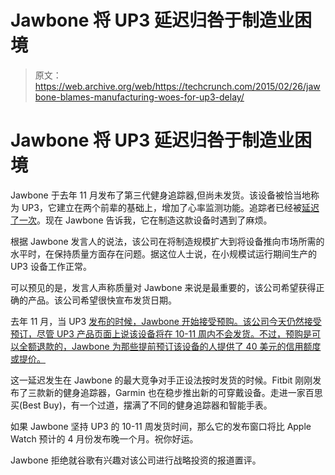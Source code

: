 # Jawbone 将 UP3 延迟归咎于制造业困境

> 原文：<https://web.archive.org/web/https://techcrunch.com/2015/02/26/jawbone-blames-manufacturing-woes-for-up3-delay/>

# Jawbone 将 UP3 延迟归咎于制造业困境

Jawbone 于去年 11 月发布了第三代健身追踪器,但尚未发货。该设备被恰当地称为 UP3，它建立在两个前辈的基础上，增加了心率监测功能。追踪者已经被[延迟了一次](https://web.archive.org/web/20221007033845/https://beta.techcrunch.com/2014/12/18/jawbone-up3-likely-wont-ship-in-time-for-christmas-after-all/)。现在 Jawbone 告诉我，它在制造这款设备时遇到了麻烦。

根据 Jawbone 发言人的说法，该公司在将制造规模扩大到将设备推向市场所需的水平时，在保持质量方面存在问题。据这位人士说，在小规模试运行期间生产的 UP3 设备工作正常。

可以预见的是，发言人声称质量对 Jawbone 来说是最重要的，该公司希望获得正确的产品。该公司希望很快宣布发货日期。

去年 11 月，当 UP3 [发布的时候，Jawbone 开始接受预购。该公司今天仍然接受预订，尽管 UP3 产品页面上说该设备将在 10-11 周内不会发货。不过，预购是可以全额退款的，Jawbone 为那些提前预订该设备的人提供了 40 美元的信用额度或提价。](https://web.archive.org/web/20221007033845/https://beta.techcrunch.com/2014/11/04/jawbone-up3/)

这一延迟发生在 Jawbone 的最大竞争对手正设法按时发货的时候。Fitbit 刚刚发布了三款新的健身追踪器，Garmin 也在稳步推出新的可穿戴设备。走进一家百思买(Best Buy)，有一个过道，摆满了不同的健身追踪器和智能手表。

如果 Jawbone 坚持 UP3 的 10-11 周发货时间，那么它的发布窗口将比 Apple Watch 预计的 4 月份发布晚一个月。祝你好运。

Jawbone 拒绝就谷歌有兴趣对该公司进行战略投资的报道置评。